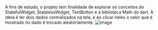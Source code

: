 A fins de estudo, o projeto tem finalidade de explorar os conceitos do StatefulWidget, StatelessWidget, TextButton e a biblioteca Math do dart.
A ideia é ter dois dados centralizados na tela, e ao clicar neles o valor que é mostrado no dado é trocado aleatóriamente.
![image](https://github.com/user-attachments/assets/faed4c3a-0ade-4355-86cc-9bf9fcd35955)

